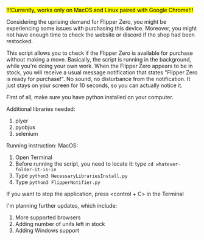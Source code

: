 <mark>!!!Currently, works only on MacOS and Linux paired with Google Chrome!!!</mark>

Considering the uprising demand for Flipper Zero, you might be experiencing some issues with purchasing this device. 
Moreover, you might not have enough time to check the website or discord if the shop had been restocked.

This script allows you to check if the Flipper Zero is available for purchase without making a move. Basically, the
script is running in the background, while you're doing your own work. When the Flipper Zero appears to be in stock,
you will receive a usual message notification that states "Flipper Zero is ready for purchase!". No sound, no disturbance
from the notification. It just stays on your screen for 10 seconds, so you can actually notice it.

First of all, make sure you have python installed on your computer.

Additional libraries needed:
    <ol>
    <li> plyer </li>
    <li> pyobjus </li>
    <li> selenium </li>
    </ol>


Running instruction:
    MacOS:
         <ol>
         <li> Open Terminal </li>
         <li> Before running the script, you need to locate it: type `cd whatever-folder-it-is-in` </li>
         <li> Type `python3 NecessaryLibrariesInstall.py` </li>
         <li> Type `python3 FlipperNotifier.py` </li>
         </ol>
        If you want to stop the application, press <control + C> in the Terminal

I'm planning further updates, which include:
    <ol> 
    <li> More supported browsers </li>
    <li> Adding number of units left in stock </li>
    <li> Adding Windows support </li>
    </ol>